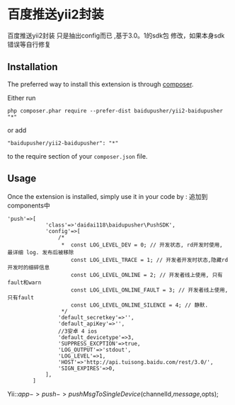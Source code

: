 百度推送yii2封装
==========
百度推送yii2封装 只是抽出config而已 ,基于3.0。1的sdk包 修改，如果本身sdk错误等自行修复

Installation
------------

The preferred way to install this extension is through [composer](http://getcomposer.org/download/).

Either run

```
php composer.phar require --prefer-dist baidupusher/yii2-baidupusher "*"
```

or add

```
"baidupusher/yii2-baidupusher": "*"
```

to the require section of your `composer.json` file.


Usage
-----

Once the extension is installed, simply use it in your code by  :
追加到components中

```
'push'=>[
			'class'=>'daidai118\baidupusher\PushSDK',
			'config'=>[
				/*
				 *  const LOG_LEVEL_DEV = 0; // 开发状态, rd开发时使用, 最详细 log. 发布后被移除
					const LOG_LEVEL_TRACE = 1; // 开发者开发时状态,隐藏rd开发时的细碎信息
					const LOG_LEVEL_ONLINE = 2; // 开发者线上使用, 只有fault和warn
					const LOG_LEVEL_ONLINE_FAULT = 3; // 开发者线上使用, 只有fault
					const LOG_LEVEL_ONLINE_SILENCE = 4; // 静默.
				 */
				'default_secretkey'=>'',
				'default_apiKey'=>'',
				//3安卓 4 ios
				'default_devicetype'=>3,
				'SUPPRESS_EXCPTION'=>true,
				'LOG_OUTPUT'=>'stdout',
				'LOG_LEVEL'=>1,
				'HOST'=>'http://api.tuisong.baidu.com/rest/3.0/',
				'SIGN_EXPIRES'=>0,
			],
		]
```

Yii::$app->push->pushMsgToSingleDevice($channelId,$message,$opts);